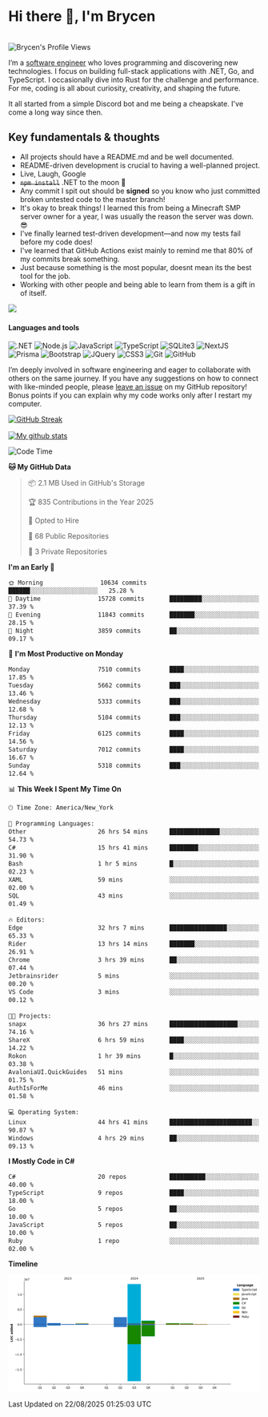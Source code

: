 # Hi there 👋, I'm Brycen

<br>
<img src="https://komarev.com/ghpvc/?username=BrycensRanch" alt="Brycen's Profile Views" />

I’m a [software engineer](https://en.wikipedia.org/wiki/Software_engineering) who loves programming and discovering new technologies. I focus on building full-stack applications with .NET, Go, and TypeScript. I occasionally dive into Rust for the challenge and performance. For me, coding is all about curiosity, creativity, and shaping the future.

It all started from a simple Discord bot and me being a cheapskate. I've come a long way since then.

## Key fundamentals & thoughts

- All projects should have a README.md and be well documented.
- README-driven development is crucial to having a well-planned project.
- Live, Laugh, Google
- ~~`npm install`~~ .NET to the moon 🚀
- Any commit I spit out should be **signed** so you know who just committed broken untested code to the master branch!
- It's okay to break things! I learned this from being a Minecraft SMP server owner for a year, I was usually the reason the server was down. 😎
- I've finally learned test-driven development—and now my tests fail before my code does!
- I've learned that GitHub Actions exist mainly to remind me that 80% of my commits break something.
- Just because something is the most popular, doesnt mean its the best tool for the job.
- Working with other people and being able to learn from them is a gift in of itself.

<img src="https://res.cloudinary.com/practicaldev/image/fetch/s--OoBLh7-Q--/c_limit%2Cf_auto%2Cfl_progressive%2Cq_auto%2Cw_880/https://cdn-images-1.medium.com/max/1614/1%2A8BlqJ8lNVZzuRjAg1mZ50w.png" height="400"/>

<h4>Languages and tools</h4>
<p>
  <img src="https://img.shields.io/badge/.NET-%23512BD4.svg?&style=for-the-badge&logo=dotnet&logoColor=white" alt=".NET" />
  <img src="https://img.shields.io/badge/node.js%20-%2343853D.svg?&style=for-the-badge&logo=node.js&logoColor=white" alt="Node.js" />
  <img src="https://img.shields.io/badge/javascript%20-%23323330.svg?&style=for-the-badge&logo=javascript&logoColor=%23F7DF1E" alt="JavaScript" />
  <img src="https://img.shields.io/badge/typescript%20-%23323330.svg?&style=for-the-badge&logo=typescript&logoColor=#3467eb" alt="TypeScript" />
  <img src="https://img.shields.io/badge/sqlite3%20-%23323330.svg?&style=for-the-badge&logo=sqlite&logoColor=#3467eb" alt="SQLite3" />
  <img src="https://img.shields.io/badge/Next.JS%20-%23323330.svg?&style=for-the-badge&logo=next.js&logoColor=#3467eb" alt="NextJS" />
  <img src="https://img.shields.io/badge/Prisma%20-%23323330.svg?&style=for-the-badge&logo=prisma&logoColor=#3467eb" alt="Prisma" />
  <img src="https://img.shields.io/badge/bootstrap%20-%23323330.svg?&style=for-the-badge&logo=bootstrap" alt="Bootstrap" />
  <img src="https://img.shields.io/badge/jquery%20-%23323330.svg?&style=for-the-badge&logo=jquery" alt="JQuery" />
  <img src="https://img.shields.io/badge/css3%20-%23323330.svg?&style=for-the-badge&logo=css3" alt="CSS3" />
  <img src="https://img.shields.io/badge/git%20-%23323330.svg?&style=for-the-badge&logo=git" alt="Git" />
  <img src="https://img.shields.io/badge/github%20-%23323330.svg?&style=for-the-badge&logo=github" alt="GitHub" />
</p>

I’m deeply involved in software engineering and eager to collaborate with others on the same journey. If you have any suggestions on how to connect with like-minded people, please [leave an issue](https://github.com/BrycensRanch/BrycensRanch/issues/new) on my GitHub repository! Bonus points if you can explain why my code works only after I restart my computer. 

<p><a href="https://git.io/streak-stats"><img src=https://github-readme-streak-stats-eight.vercel.app?user=BrycensRanch&amp;theme=dark&amp;hide_border=true&fire=EB5454&amp;ring=0CEB19" alt="GitHub Streak"></a></p>

<a href="https://github.com/anuraghazra/github-readme-stats">
  <img align="center" src="https://github-readme-stats.anuraghazra1.vercel.app/api?username=BrycensRanch&show_icons=true&line_height=27&include_all_commits=true" alt="My github stats" />
</a>

<!--START_SECTION:waka-->
![Code Time](http://img.shields.io/badge/Code%20Time-2%2C569%20hrs%2022%20mins-blue)

**🐱 My GitHub Data** 

> 📦 2.1 MB Used in GitHub's Storage 
 > 
> 🏆 835 Contributions in the Year 2025
 > 
> 💼 Opted to Hire
 > 
> 📜 68 Public Repositories 
 > 
> 🔑 3 Private Repositories 
 > 
**I'm an Early 🐤** 

```text
🌞 Morning                10634 commits       ██████░░░░░░░░░░░░░░░░░░░   25.28 % 
🌆 Daytime                15728 commits       █████████░░░░░░░░░░░░░░░░   37.39 % 
🌃 Evening                11843 commits       ███████░░░░░░░░░░░░░░░░░░   28.15 % 
🌙 Night                  3859 commits        ██░░░░░░░░░░░░░░░░░░░░░░░   09.17 % 
```
📅 **I'm Most Productive on Monday** 

```text
Monday                   7510 commits        ████░░░░░░░░░░░░░░░░░░░░░   17.85 % 
Tuesday                  5662 commits        ███░░░░░░░░░░░░░░░░░░░░░░   13.46 % 
Wednesday                5333 commits        ███░░░░░░░░░░░░░░░░░░░░░░   12.68 % 
Thursday                 5104 commits        ███░░░░░░░░░░░░░░░░░░░░░░   12.13 % 
Friday                   6125 commits        ████░░░░░░░░░░░░░░░░░░░░░   14.56 % 
Saturday                 7012 commits        ████░░░░░░░░░░░░░░░░░░░░░   16.67 % 
Sunday                   5318 commits        ███░░░░░░░░░░░░░░░░░░░░░░   12.64 % 
```


📊 **This Week I Spent My Time On** 

```text
🕑︎ Time Zone: America/New_York

💬 Programming Languages: 
Other                    26 hrs 54 mins      ██████████████░░░░░░░░░░░   54.73 % 
C#                       15 hrs 41 mins      ████████░░░░░░░░░░░░░░░░░   31.90 % 
Bash                     1 hr 5 mins         █░░░░░░░░░░░░░░░░░░░░░░░░   02.23 % 
XAML                     59 mins             ░░░░░░░░░░░░░░░░░░░░░░░░░   02.00 % 
SQL                      43 mins             ░░░░░░░░░░░░░░░░░░░░░░░░░   01.49 % 

🔥 Editors: 
Edge                     32 hrs 7 mins       ████████████████░░░░░░░░░   65.33 % 
Rider                    13 hrs 14 mins      ███████░░░░░░░░░░░░░░░░░░   26.91 % 
Chrome                   3 hrs 39 mins       ██░░░░░░░░░░░░░░░░░░░░░░░   07.44 % 
Jetbrainsrider           5 mins              ░░░░░░░░░░░░░░░░░░░░░░░░░   00.20 % 
VS Code                  3 mins              ░░░░░░░░░░░░░░░░░░░░░░░░░   00.12 % 

🐱‍💻 Projects: 
snapx                    36 hrs 27 mins      ███████████████████░░░░░░   74.16 % 
ShareX                   6 hrs 59 mins       ████░░░░░░░░░░░░░░░░░░░░░   14.22 % 
Rokon                    1 hr 39 mins        █░░░░░░░░░░░░░░░░░░░░░░░░   03.38 % 
AvaloniaUI.QuickGuides   51 mins             ░░░░░░░░░░░░░░░░░░░░░░░░░   01.75 % 
AuthIsForMe              46 mins             ░░░░░░░░░░░░░░░░░░░░░░░░░   01.58 % 

💻 Operating System: 
Linux                    44 hrs 41 mins      ███████████████████████░░   90.87 % 
Windows                  4 hrs 29 mins       ██░░░░░░░░░░░░░░░░░░░░░░░   09.13 % 
```

**I Mostly Code in C#** 

```text
C#                       20 repos            ██████████░░░░░░░░░░░░░░░   40.00 % 
TypeScript               9 repos             ████░░░░░░░░░░░░░░░░░░░░░   18.00 % 
Go                       5 repos             ██░░░░░░░░░░░░░░░░░░░░░░░   10.00 % 
JavaScript               5 repos             ██░░░░░░░░░░░░░░░░░░░░░░░   10.00 % 
Ruby                     1 repo              ░░░░░░░░░░░░░░░░░░░░░░░░░   02.00 % 
```



**Timeline**

![Lines of Code chart](https://raw.githubusercontent.com/BrycensRanch/BrycensRanch/main/assets/bar_graph.png)


 Last Updated on 22/08/2025 01:25:03 UTC
<!--END_SECTION:waka-->

<!--
**BrycensRanch/BrycensRanch** is a ✨ _special_ ✨ repository because its `README.md` (this file) appears on your GitHub profile.

Here are some ideas to get you started:

- 🔭 I’m currently working on ...
- 🌱 I’m currently learning ...
- 👯 I’m looking to collaborate on ...
- 🤔 I’m looking for help with ...
- 💬 Ask me about ...
- 📫 How to reach me: ...
- 😄 Pronouns: ...
- ⚡ Fun fact: ...
-->
